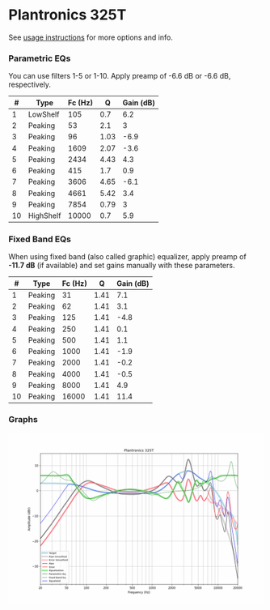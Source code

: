 # Plantronics 325T
See [usage instructions](https://github.com/jaakkopasanen/AutoEq#usage) for more options and info.

### Parametric EQs
You can use filters 1-5 or 1-10. Apply preamp of -6.6 dB or -6.6 dB, respectively.

|   # | Type      |   Fc (Hz) |    Q |   Gain (dB) |
|-----|-----------|-----------|------|-------------|
|   1 | LowShelf  |       105 | 0.7  |         6.2 |
|   2 | Peaking   |        53 | 2.1  |         3   |
|   3 | Peaking   |        96 | 1.03 |        -6.9 |
|   4 | Peaking   |      1609 | 2.07 |        -3.6 |
|   5 | Peaking   |      2434 | 4.43 |         4.3 |
|   6 | Peaking   |       415 | 1.7  |         0.9 |
|   7 | Peaking   |      3606 | 4.65 |        -6.1 |
|   8 | Peaking   |      4661 | 5.42 |         3.4 |
|   9 | Peaking   |      7854 | 0.79 |         3   |
|  10 | HighShelf |     10000 | 0.7  |         5.9 |

### Fixed Band EQs
When using fixed band (also called graphic) equalizer, apply preamp of **-11.7 dB** (if available) and set gains manually with these parameters.

|   # | Type    |   Fc (Hz) |    Q |   Gain (dB) |
|-----|---------|-----------|------|-------------|
|   1 | Peaking |        31 | 1.41 |         7.1 |
|   2 | Peaking |        62 | 1.41 |         3.1 |
|   3 | Peaking |       125 | 1.41 |        -4.8 |
|   4 | Peaking |       250 | 1.41 |         0.1 |
|   5 | Peaking |       500 | 1.41 |         1.1 |
|   6 | Peaking |      1000 | 1.41 |        -1.9 |
|   7 | Peaking |      2000 | 1.41 |        -0.2 |
|   8 | Peaking |      4000 | 1.41 |        -0.5 |
|   9 | Peaking |      8000 | 1.41 |         4.9 |
|  10 | Peaking |     16000 | 1.41 |        11.4 |

### Graphs
![](./Plantronics%20325T.png)
